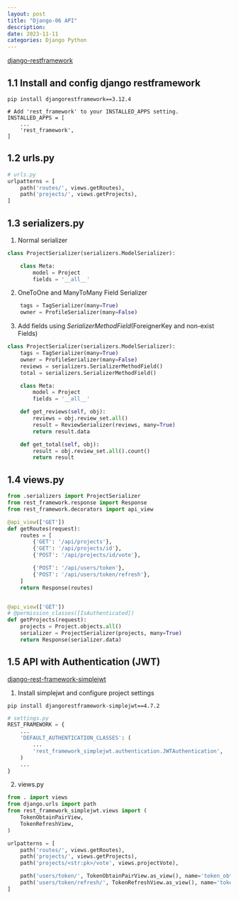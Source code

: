 ```yaml
---
layout: post
title: "Django-06 API"
description: 
date: 2023-11-11
categories: Django Python
---
```



[django-restframework](https://www.django-rest-framework.org/#installation)

## 1.1 Install and config django restframework

```shell
pip install djangorestframework==3.12.4

# Add 'rest_framework' to your INSTALLED_APPS setting.
INSTALLED_APPS = [
    ...
    'rest_framework',
]
```

## 1.2 urls.py

```python
# urls.py
urlpatterns = [
    path('routes/', views.getRoutes),
    path('projects/', views.getProjects),
]

```

## 1.3 serializers.py

1. Normal serializer

```python
class ProjectSerializer(serializers.ModelSerializer):

    class Meta:
        model = Project
        fields = '__all__'
```

2. OneToOne and ManyToMany Field Serializer

```python
    tags = TagSerializer(many=True)
    owner = ProfileSerializer(many=False)
```

3. Add fields using _SerializerMethodField_(ForeignerKey and non-exist Fields)

```python
class ProjectSerializer(serializers.ModelSerializer):
    tags = TagSerializer(many=True)
    owner = ProfileSerializer(many=False)
    reviews = serializers.SerializerMethodField()
    total = serializers.SerializerMethodField()

    class Meta:
        model = Project
        fields = '__all__'

    def get_reviews(self, obj):
        reviews = obj.review_set.all()
        result = ReviewSerializer(reviews, many=True)
        return result.data

    def get_total(self, obj):
        result = obj.review_set.all().count()
        return result
```

## 1.4 views.py

```python
from .serializers import ProjectSerializer
from rest_framework.response import Response
from rest_framework.decorators import api_view

@api_view(['GET'])
def getRoutes(request):
    routes = [
        {'GET': '/api/projects'},
        {'GET': '/api/projects/id'},
        {'POST': '/api/projects/id/vote'},

        {'POST': '/api/users/token'},
        {'POST': '/api/users/token/refresh'},
    ]
    return Response(routes)


@api_view(['GET'])
# @permission_classes([IsAuthenticated])
def getProjects(request):
    projects = Project.objects.all()
    serializer = ProjectSerializer(projects, many=True)
    return Response(serializer.data)
```


## 1.5 API with Authentication (JWT)

[django-rest-framework-simplejwt](https://django-rest-framework-simplejwt.readthedocs.io/en/latest/getting_started.html)

1. Install simplejwt and configure project settings

```shell
pip install djangorestframework-simplejwt==4.7.2
```

```python
# settings.py
REST_FRAMEWORK = {
    ...
    'DEFAULT_AUTHENTICATION_CLASSES': (
        ...
        'rest_framework_simplejwt.authentication.JWTAuthentication',
    )
    ...
}
```

2. views.py

```python
from . import views
from django.urls import path
from rest_framework_simplejwt.views import (
    TokenObtainPairView,
    TokenRefreshView,
)

urlpatterns = [
    path('routes/', views.getRoutes),
    path('projects/', views.getProjects),
    path('projects/<str:pk>/vote', views.projectVote),

    path('users/token/', TokenObtainPairView.as_view(), name='token_obtain_pair'),
    path('users/token/refresh/', TokenRefreshView.as_view(), name='token_refresh'),
]
```


